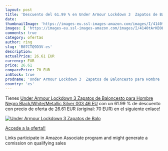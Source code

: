 ```yaml
---
layout: post
title: 'Descuento del 61.99 % en Under Armour Lockdown 3  Zapatos de Balo'
date: 
thumbnailImage: 'https://images-eu.ssl-images-amazon.com/images/I/4140tArKB9L._SL200_.jpg'
images: [ 'https://images-eu.ssl-images-amazon.com/images/I/4140tArKB9L._SL200_.jpg' ]
comments: true
category: ofertas
author: ring
slug: 'B07CTQ9D3V-es'
description:
actualPrice: 26.61 EUR
currency: EUR
price: 26.61
comparePrice: 70 EUR
inStock: true
prodname: 'Under Armour Lockdown 3  Zapatos de Baloncesto para Hombre  Negro  Black/White/Metallic Silver 003   46 EU'
country: 'es'
---
```


Tienes [Under Armour Lockdown 3  Zapatos de Baloncesto para Hombre  Negro  Black/White/Metallic Silver 003   46 EU](https://www.amazon.es/dp/B07CTQ9D3V/?tag=tolees-21) con un 61.99 % de descuento con precio de oferta de 26.61 EUR (original: 70 EUR) en el siguiente enlace!

[![Under Armour Lockdown 3  Zapatos de Balo](https://images-eu.ssl-images-amazon.com/images/I/4140tArKB9L._SL200_.jpg)](https://www.amazon.es/dp/B07CTQ9D3V/?tag=tolees-21)

[Accede a la oferta!!](https://www.amazon.es/dp/B07CTQ9D3V/?tag=tolees-21)

Links participate in Amazon Associate program and might generate a comission on qualifying sales


